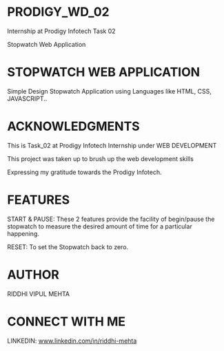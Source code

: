 # PRODIGY_WD_02
Internship at Prodigy Infotech Task 02

Stopwatch Web Application 

# STOPWATCH WEB APPLICATION 
Simple Design Stopwatch Application using Languages like HTML, CSS, JAVASCRIPT..

# ACKNOWLEDGMENTS 
This is Task_02 at Prodigy Infotech Internship under WEB DEVELOPMENT

This project was taken up to brush up the web development skills

Expressing my gratitude towards the Prodigy Infotech.

# FEATURES 
START & PAUSE: These 2 features provide the facility of begin/pause the stopwatch to measure the desired amount of time for a particular happening.

RESET: To set the Stopwatch back to zero.

# AUTHOR 
 RIDDHI VIPUL MEHTA 

# CONNECT WITH ME 
LINKEDIN: www.linkedin.com/in/riddhi-mehta
